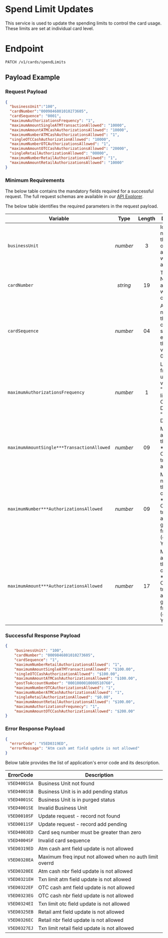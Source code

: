 # Spend Limit Updates

This service is used to update the spending limits to control the card usage.  These limits are set at individual card level.


# Endpoint
`PATCH /v1/cards/spendLimits`


## Payload Example

### Request Payload

```json
{
  "businessUnit":"100",
  "cardNumber":"0009846801010273605",
  "cardSequence": "0001",
  "maximumAuthorizationsFrequency": "1",
  "maximumAmountSingleATMTransactionAllowed": "10000",
  "maximumAmountATMCashAuthorizationsAllowed": "10000",
  "maximumNumberATMCashAuthorizationsAllowed": "1",  
  "singleOTCCashAuthorizationAllowed": "10000",
  "maximumNumberOTCAuthorizationsAllowed": "1",
  "maximumAmountOTCCashAuthorizationsAllowed": "20000",  
  "singleRetailAuthorizationAllowed": "00000",
  "maximumNumberRetailAuthorizationsAllowed": "1",  
  "maximumAmountRetailAuthorizationsAllowed": "10000"  
}
```

### Minimum Requirements
The below table contains the mandatory fields required for a successful request. The full request schemas are available in our [API Explorer](../api/?type=patch&path=/v1/cards/spendLimits).

The below table identifies the required parameters in the request payload.

| Variable | Type | Length | Description |
| -------- | :--: | :------------: | ------------------ |
| `businessUnit` | *number* | 3 | Identification number of the organization associated with the account. |
| `cardNumber` | *string* | 19 | Token Number associated with the clear PAN. | 
| `cardSequence` | *number* | 04 | A sequence number of the card in case of card scheme 2 else pass the default value of 0001. | 
| `maximumAuthorizationsFrequency` | *number* | 1 | Limit frequency to update. Valid values are a) "1"  Daily limits b) "2" Cycle to Date limits c) "3" Year to Date limits  | 
| `maximumAmountSingle***TransactionAllowed` | *number* | 09 | Maximum amount of the Single ***(ATM / OTC / Retail) transaction allowed. | 
| `maximumNumber***AuthorizationsAllowed` | *number* | 09 | Maximum number of the cumulatative ***(ATM / OTC / Retail) transaction allowed for a given frequency (daily / CTD/ YTD). | 
| `maximumAmount***AuthorizationsAllowed` | *number* | 17 | Maximum amount of the cumulatative ***(ATM / OTC / Retail) transaction allowed for a given frequency (daily / CTD/ YTD). | 


### Successful Response Payload

```json
{
    "businessUnit": "100",
    "cardNumber": "0009846801010273605",
    "cardSequence": "1",
    "maximumNumberRetailAuthorizationsAllowed": "1",
    "maximumAmountSingleATMTransactionAllowed": "$100.00",
    "singleOTCCashAuthorizationAllowed": "$100.00",
    "maximumAmountATMCashAuthorizationsAllowed": "$100.00",
    "postToAccountNumber": "0001000010000510760",
    "maximumNumberOTCAuthorizationsAllowed": "1",
    "maximumNumberATMCashAuthorizationsAllowed": "1",
    "singleRetailAuthorizationAllowed": "$0.00",
    "maximumAmountRetailAuthorizationsAllowed": "$100.00",
    "maximumAuthorizationsFrequnecy": "1",
    "maximumAmountOTCCashAuthorizationsAllowed": "$200.00"    
}
```

### Error Response Payload

```json
{
  "errorCode": "V5ED0319ED",
  "errorMessage": "Atm cash amt field update is not allowed"  
}
```
Below table provides the list of application's error code and its description. 

| ErrorCode |  Description |
| --------  | ------------------ |
|`V5ED4001SA` |	Business Unit not found|
|`V5ED4001SB` |	Business Unit is in add pending status|
|`V5ED4001SC` |	Business Unit is in purged status|
|`V5ED4001SE` |	Invalid Business Unit|
|`V5ED0010SF` |	Update request - record not found|
|`V5ED0011SF` |	Update request - record add pending|
|`V5ED4003ED` | Card seq number must be greater than zero|   
|`V5ED4004SF` | Invalid card sequence|   
|`V5ED0319ED` | Atm cash amt field update is not allowed|         
|`V5ED0328EA` | Maximum freq input not allowed when no auth limit overrd|
|`V5ED0320EE` | Atm cash nbr field update is not allowed | 
|`V5ED0321EH` | Txn limit atm field update is not allowed |     
|`V5ED0322EF` | OTC cash amt field update is not allowed|  
|`V5ED0323EG` | OTC cash nbr field update is not allowed|
|`V5ED0324EI` | Txn limit otc field update is not allowed | 
|`V5ED0325EB` | Retail amt field update is not allowed | 
|`V5ED0326EC` | Retail nbr field update is not allowed|
|`V5ED0327EJ` | Txn limit retail field update is not allowed|  

